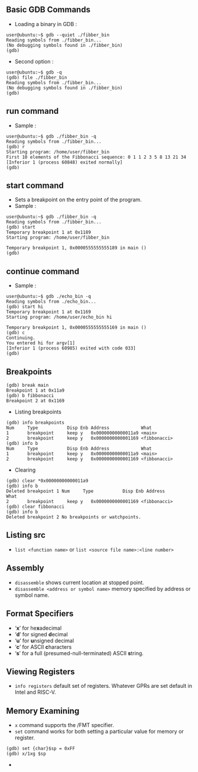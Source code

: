 ## Basic GDB Commands
- Loading a binary in GDB :
````
user@ubuntu:~$ gdb --quiet ./fibber_bin 
Reading symbols from ./fibber_bin...
(No debugging symbols found in ./fibber_bin)
(gdb) 
````
- Second option : 
````
user@ubuntu:~$ gdb -q
(gdb) file ./fibber_bin 
Reading symbols from ./fibber_bin...
(No debugging symbols found in ./fibber_bin)
(gdb)
````

## run command
- Sample :
````
user@ubuntu:~$ gdb ./fibber_bin -q
Reading symbols from ./fibber_bin...
(gdb) r
Starting program: /home/user/fibber_bin 
First 10 elements of the Fibbonacci sequence: 0 1 1 2 3 5 8 13 21 34 [Inferior 1 (process 60848) exited normally]
(gdb)
````
## start command
- Sets a breakpoint on the entry point of the program.
- Sample :
````
user@ubuntu:~$ gdb ./fibber_bin -q
Reading symbols from ./fibber_bin...
(gdb) start 
Temporary breakpoint 1 at 0x1189
Starting program: /home/user/fibber_bin 

Temporary breakpoint 1, 0x0000555555555189 in main ()
(gdb)
````
## continue command
- Sample :
````
user@ubuntu:~$ gdb ./echo_bin -q
Reading symbols from ./echo_bin...
(gdb) start hi
Temporary breakpoint 1 at 0x1169
Starting program: /home/user/echo_bin hi

Temporary breakpoint 1, 0x0000555555555169 in main ()
(gdb) c
Continuing.
You entered hi for argv[1]
[Inferior 1 (process 60985) exited with code 033]
(gdb)
````
## Breakpoints
````
(gdb) break main
Breakpoint 1 at 0x11a9
(gdb) b fibbonacci
Breakpoint 2 at 0x1169
````
- Listing breakpoints
````
(gdb) info breakpoints
Num     Type           Disp Enb Address            What
1       breakpoint     keep y   0x00000000000011a9 <main>
2       breakpoint     keep y   0x0000000000001169 <fibbonacci>
(gdb) info b
Num     Type           Disp Enb Address            What
1       breakpoint     keep y   0x00000000000011a9 <main>
2       breakpoint     keep y   0x0000000000001169 <fibbonacci>
````
- Clearing
````
(gdb) clear *0x00000000000011a9
(gdb) info b
Deleted breakpoint 1 Num     Type           Disp Enb Address            What
2       breakpoint     keep y   0x0000000000001169 <fibbonacci>
(gdb) clear fibbonacci
(gdb) info b
Deleted breakpoint 2 No breakpoints or watchpoints.
````
## Listing src
- `list <function name>` or `list <source file name>:<line number>`
## Assembly
- `disassemble` shows current location at stopped point.
- `disassemble <address or symbol name>` memory specified by address or symbol name.
## Format Specifiers
- ‘**x**’ for he**x**adecimal
- ‘**d**’ for signed **d**ecimal
- ‘**u**’ for **u**nsigned decimal
- ‘**c**’ for ASCII **c**haracters
- ‘**s**’ for a full (presumed-null-terminated) ASCII **s**tring.
## Viewing Registers
- `info registers` default set of registers. Whatever GPRs are set default in Intel and RISC-V.
## Memory Examining
- `x` command supports the /FMT specifier.
- `set` command works for both setting a particular value for memory or register.
```
(gdb) set {char}$sp = 0xFF
(gdb) x/1xg $sp
```
- 